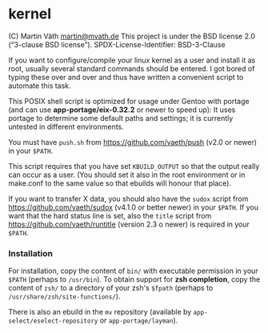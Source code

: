 # kernel

(C) Martin Väth <martin@mvath.de>
This project is under the BSD license 2.0 (“3-clause BSD license”).
SPDX-License-Identifier: BSD-3-Clause

If you want to configure/compile your linux kernel as a user and install it
as root, usually several standard commands should be entered.
I got bored of typing these over and over and thus have written a convenient
script to automate this task.

This POSIX shell script is optimized for usage under Gentoo with portage
(and can use __app-portage/eix-0.32.2__ or newer to speed up):
It uses portage to determine some default paths and settings;
it is currently untested in different environments.

You must have `push.sh` from https://github.com/vaeth/push (v2.0 or newer)
in your `$PATH`.

This script requires that you have set `KBUILD_OUTPUT` so that the
output really can occur as a user. (You should set it also in the root
environment or in make.conf to the same value so that ebuilds will
honour that place).

If you want to transfer X data, you should also have the `sudox` script from
https://github.com/vaeth/sudox (v4.1.0 or better newer) in your `$PATH`.
If you want that the hard status line is set, also the `title` script from
https://github.com/vaeth/runtitle (version 2.3 o newer) is required in
your `$PATH`.

### Installation

For installation, copy the content of `bin/` with executable permission in your
`$PATH` (perhaps to `/usr/bin`). To obtain support for __zsh completion__,
copy the content of `zsh/` to a directory of your zsh's `$fpath`
(perhaps to `/usr/share/zsh/site-functions/`).

There is also an ebuild in the `mv` repository
(available by `app-select/eselect-repository` or `app-portage/layman`).
